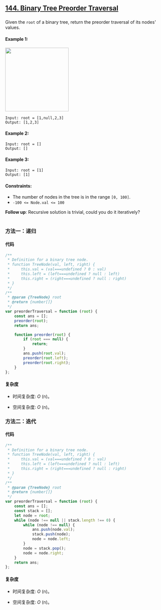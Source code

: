 ## [144. Binary Tree Preorder Traversal](https://leetcode.com/problems/binary-tree-preorder-traversal/)

###

Given the `root` of a binary tree, return the preorder traversal of its nodes' values.

#### Example 1:

<img src="https://assets.leetcode.com/uploads/2020/09/15/inorder_1.jpg" width="202" />

```
Input: root = [1,null,2,3]
Output: [1,2,3]
```

#### Example 2:

```
Input: root = []
Output: []
```

#### Example 3:

```
Input: root = [1]
Output: [1]
```

#### Constraints:

-   The number of nodes in the tree is in the range `[0, 100]`.
-   `-100 <= Node.val <= 100`

**Follow up**: Recursive solution is trivial, could you do it iteratively?

#

### 方法一：递归

#### 代码

```javascript
/**
 * Definition for a binary tree node.
 * function TreeNode(val, left, right) {
 *     this.val = (val===undefined ? 0 : val)
 *     this.left = (left===undefined ? null : left)
 *     this.right = (right===undefined ? null : right)
 * }
 */
/**
 * @param {TreeNode} root
 * @return {number[]}
 */
var preorderTraversal = function (root) {
    const ans = [];
    preorder(root);
    return ans;

    function preorder(root) {
        if (root === null) {
            return;
        }
        ans.push(root.val);
        preorder(root.left);
        preorder(root.right);
    }
};
```

#### 复杂度

-   时间复杂度: _O_ (n)。

-   空间复杂度: _O_ (n)。

### 方法二：迭代

#### 代码

```javascript
/**
 * Definition for a binary tree node.
 * function TreeNode(val, left, right) {
 *     this.val = (val===undefined ? 0 : val)
 *     this.left = (left===undefined ? null : left)
 *     this.right = (right===undefined ? null : right)
 * }
 */
/**
 * @param {TreeNode} root
 * @return {number[]}
 */
var preorderTraversal = function (root) {
    const ans = [];
    const stack = [];
    let node = root;
    while (node !== null || stack.length !== 0) {
        while (node !== null) {
            ans.push(node.val);
            stack.push(node);
            node = node.left;
        }
        node = stack.pop();
        node = node.right;
    }
    return ans;
};
```

#### 复杂度

-   时间复杂度: _O_ (n)。

-   空间复杂度: _O_ (n)。
